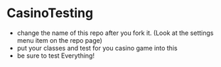 # CasinoTesting


- change the name of this repo after you fork it. (Look at the settings menu item on the repo page)
- put your classes and test for you casino game into this
- be sure to test Everything!

